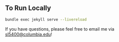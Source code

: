 ## To Run Locally

```bash
bundle exec jekyll serve --livereload
```

If you have questions, please feel free to email me via <sl5400@columbia.edu>!
